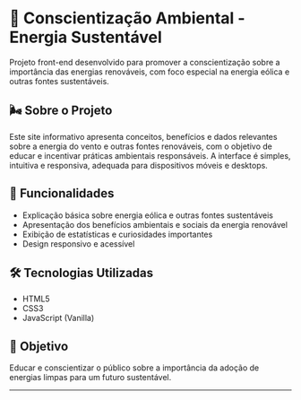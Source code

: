 # 🌿 Conscientização Ambiental - Energia Sustentável

Projeto front-end desenvolvido para promover a conscientização sobre a importância das energias renováveis, com foco especial na energia eólica e outras fontes sustentáveis.

## 🌬️ Sobre o Projeto

Este site informativo apresenta conceitos, benefícios e dados relevantes sobre a energia do vento e outras fontes renováveis, com o objetivo de educar e incentivar práticas ambientais responsáveis. A interface é simples, intuitiva e responsiva, adequada para dispositivos móveis e desktops.

## 🚀 Funcionalidades

- Explicação básica sobre energia eólica e outras fontes sustentáveis  
- Apresentação dos benefícios ambientais e sociais da energia renovável  
- Exibição de estatísticas e curiosidades importantes  
- Design responsivo e acessível  

## 🛠️ Tecnologias Utilizadas

- HTML5  
- CSS3  
- JavaScript (Vanilla)  

## 🎯 Objetivo

Educar e conscientizar o público sobre a importância da adoção de energias limpas para um futuro sustentável.

---

